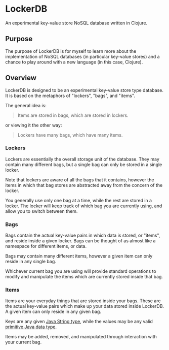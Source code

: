 # LockerDB

An experimental key-value store NoSQL database written in Clojure.

## Purpose

The purpose of LockerDB is for myself to learn more about the implementation of
NoSQL databases (in particular key-value stores) and a chance to play around with
a new language (in this case, Clojure).

## Overview

LockerDB is designed to be an experimental key-value store type database. It is
based on the metaphors of "lockers", "bags", and "items".

The general idea is:

> Items are stored in bags, which are stored in lockers.

or viewing it the other way:

> Lockers have many bags, which have many items.

### Lockers

Lockers are essentially the overall storage unit of the database. They may contain
many different bags, but a single bag can only be stored in a single locker.

Note that lockers are aware of all the bags that it contains, however the items in
which that bag stores are abstracted away from the concern of the locker.

You generally use only one bag at a time, while the rest are stored in a locker.
The locker will keep track of which bag you are currently using, and allow you
to switch between them.

### Bags

Bags contain the actual key-value pairs in which data is stored, or "items", and
reside inside a given locker. Bags can be thought of as almost like a namespace
for different items, or data.

Bags may contain many different items, however a given item can only reside in
any single bag.

Whichever current bag you are using will provide standard operations to modify
and manipulate the items which are currently stored inside that bag.

### Items

Items are your everyday things that are stored inside your bags. These are the
actual key-value pairs which make up your data stored inside LockerDB. A given
item can only reside in any given bag.

Keys are any given [Java String type](https://docs.oracle.com/javase/8/docs/api/java/lang/String.html),
while the values may be any valid [primitive Java data
	type](https://docs.oracle.com/javase/tutorial/java/nutsandbolts/datatypes.html).

Items may be added, removed, and manipulated through interaction with your current bag.

